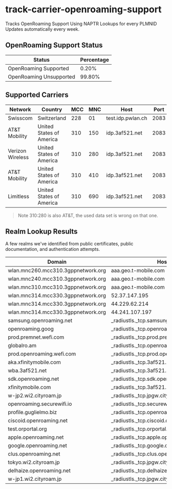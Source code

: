 # track-carrier-openroaming-support
 Tracks OpenRoaming Support Using NAPTR Lookups for every PLMNID
 Updates automatically every week.


<!-- Tables Start -->
## OpenRoaming Support Status

| Status                  | Percentage   |
|-------------------------|--------------|
| OpenRoaming Supported   | 0.20%        |
| OpenRoaming Unsupported | 99.80%       |

## Supported Carriers

| Network          | Country                  |   MCC |   MNC | Host              |   Port |
|------------------|--------------------------|-------|-------|-------------------|--------|
| Swisscom         | Switzerland              |   228 |    01 | test.idp.pwlan.ch |   2083 |
| AT&T Mobility    | United States of America |   310 |   150 | idp.3af521.net    |   2083 |
| Verizon Wireless | United States of America |   310 |   280 | idp.3af521.net    |   2083 |
| AT&T Mobility    | United States of America |   310 |   410 | idp.3af521.net    |   2083 |
| Limitless        | United States of America |   310 |   690 | idp.3af521.net    |   2083 |

> Note 310:280 is also AT&T, the used data set is wrong on that one.

## Realm Lookup Results

A few realms we've identified from public certificates, public documentation, and authentication attempts.

| Domain                             | Host                                      |   Port |
|------------------------------------|-------------------------------------------|--------|
| wlan.mnc260.mcc310.3gppnetwork.org | aaa.geo.t-mobile.com                      |   2083 |
| wlan.mnc240.mcc310.3gppnetwork.org | aaa.geo.t-mobile.com                      |   2083 |
| wlan.mnc310.mcc310.3gppnetwork.org | aaa.geo.t-mobile.com                      |   2083 |
| wlan.mnc314.mcc330.3gppnetwork.org | 52.37.147.195                             |   2083 |
| wlan.mnc314.mcc330.3gppnetwork.org | 44.229.62.214                             |   2083 |
| wlan.mnc314.mcc330.3gppnetwork.org | 44.241.107.197                            |   2083 |
| samsung.openroaming.net            | _radiustls._tcp.samsung.openroaming.net   |   2083 |
| openroaming.goog                   | _radiustls._tcp.openroaming.goog          |   2083 |
| prod.premnet.wefi.com              | _radiustls._tcp.prod.premnet.wefi.com     |   2083 |
| globalro.am                        | _radiustls._tcp.openroaming.globalro.am   |   2083 |
| prod.openroaming.wefi.com          | _radiustls._tcp.prod.openroaming.wefi.com |   2083 |
| aka.xfinitymobile.com              | _radiustls._tcp.3af521.net                |   2083 |
| wba.3af521.net                     | _radiustls._tcp.3af521.net                |   2083 |
| sdk.openroaming.net                | _radiustls._tcp.sdk.openroaming.net       |   2083 |
| xfinitymobile.com                  | _radiustls._tcp.3af521.net                |   2083 |
| w-jp2.wi2.cityroam.jp              | _radiustls._tcp.jpgw.cityroam.jp          |   2083 |
| openroaming.securewifi.io          | _radiustls._tcp.securewifi.io             |   2083 |
| profile.guglielmo.biz              | _radiustls._tcp.openroaming.guglielmo.biz |   2083 |
| ciscoid.openroaming.net            | _radiustls._tcp.ciscoid.openroaming.net   |   2083 |
| test.orportal.org                  | _radiustls._tcp.orportal.org              |   2083 |
| apple.openroaming.net              | _radiustls._tcp.apple.openroaming.net     |   2083 |
| google.openroaming.net             | _radiustls._tcp.google.openroaming.net    |   2083 |
| clus.openroaming.net               | _radiustls._tcp.clus.openroaming.net      |   2083 |
| tokyo.wi2.cityroam.jp              | _radiustls._tcp.jpgw.cityroam.jp          |   2083 |
| delhaize.openroaming.net           | _radiustls._tcp.delhaize.openroaming.net  |   2083 |
| w-jp1.wi2.cityroam.jp              | _radiustls._tcp.jpgw.cityroam.jp          |   2083 |
<!-- Tables End -->
